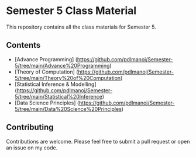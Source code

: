 # Semester 5 Class Material

This repository contains all the class materials for Semester 5. 

## Contents

- [Advance Programming] (https://github.com/pdlmanoj/Semester-5/tree/main/Advance%20Programming)
- [Theory of Computation] (https://github.com/pdlmanoj/Semester-5/tree/main/Theory%20of%20Computation)
- [Statistical Inference & Modelling] (https://github.com/pdlmanoj/Semester-5/tree/main/Statistical%20Inference)
- [Data Science Principles] (https://github.com/pdlmanoj/Semester-5/tree/main/Data%20Science%20Principles)

  
## Contributing

Contributions are welcome. Please feel free to submit a pull request or open an issue on my code.
